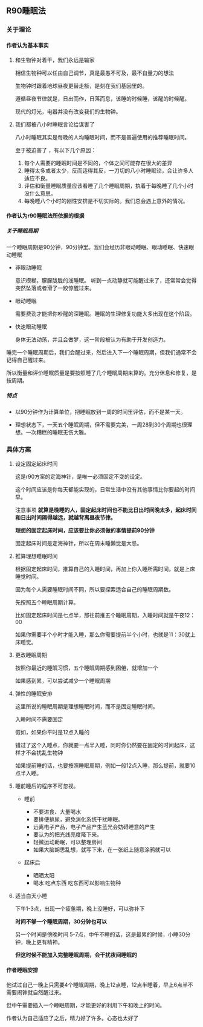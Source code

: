 ## R90睡眠法

### 关于理论

#### 作者认为基本事实

1. 和生物钟对着干，我们永远是输家

   相信生物钟可以任由自己调节，真是最愚不可及，最不自量力的想法

   生物钟时跟着地球昼夜更替走额，是刻在我们基因里的。

   遵循昼夜节律就是，日出而作，日落而息，该睡的时候睡，该醒的时候醒。

   现代的灯光，电器并没有改变我们的生物钟。

2. 我们都被八小时睡眠言论给谋害了

   八小时睡眠其实是每晚的人均睡眠时间，而不是普遍使用的推荐睡眠时间。

   至于被迫害了 ，有以下几个原因：

   1. 每个人需要的睡眠时间是不同的，个体之间可能存在很大的差异
   2. 睡得太多或者太少，反而适得其反，一刀切的八小时睡眠论，会让许多人适应不良。
   3. 评估和衡量睡眠质量应该看睡了几个睡眠周期，执着于每晚睡了几个小时没什么意思。
   4. 每晚睡八个小时的刚性安排是不切实际的。我们总会遇上意外的情况。

#### 作者认为r90睡眠法所依据的根据

##### 关于睡眠周期

一个睡眠周期是90分钟，90分钟里。我们会经历非眼动睡眠、眼动睡眠、快速眼动睡眠

- 非眼动睡眠

  意识模糊，朦朦胧胧的浅睡眠。  听到一点动静就可能醒过来了，还常常会觉得突然坠落或者滑了一跤惊醒过来。

- 眼动睡眠

  需要费劲才能把你吵醒的深睡眠。睡眠的生理修复功能大多出现在这个阶段。

- 快速眼动睡眠

  身体无法动荡，并且会做梦，这一阶段被认为有助于开发创造力。

睡完一个睡眠周期后，我们会醒过来，然后进入下一个睡眠周期，但我们通常不会记得自己醒过来。

所以衡量和评价睡眠质量是要按照睡了几个睡眠周期来算的。充分休息和修复，是按周期。

##### 特点

- 以90分钟作为计算单位，把睡眠放到一周的时间里评估，而不是某一天。

- 理想状态下，一天五个睡眠周期，但不需要完美，一周28到30个周期也很理想。一次糟糕的睡眠无伤大雅。

### 具体方案

1. 设定固定起床时间

   这是r90方案的定海神针，是唯一必须固定不变的设定。

   这个时间应该是你每天都能实现的，日常生活中没有其他事情比你要起的时间早。

   注意事项  **就算是晚睡的人，固定起床时间也不能比日出时间晚太多，起床时间和日出时间隔得越远，就越背离昼夜节律。**

   **理想的固定起床时间，应该要比你必须做的事情提前90分钟**

   固定起床时间是定海神针，所以在周末睡懒觉是大忌。

2. 推算理想睡眠时间

   根据固定起床时间，推算自己的入睡时间，再加上你入睡所需时间，就是上床睡觉时间。

   因为每个人需要睡眠时间不同，所以要探索适合自己的睡眠周期数。

   先按照五个睡眠周期计算。

   比如固定起床时间是七点半，那往前推五个睡眠周期，入睡时间就是午夜12：00

   如果你需要半个小时才能入睡，那么你需要提前半个小时，也就是11：30就上床睡觉。

3. 更改睡眠周期

   按照你最近的睡眠习惯，五个睡眠周期感到困倦，就增加一个

   如果感到累，可以尝试减少一个睡眠周期

4. 弹性的睡眠安排

   这里所说的睡眠周期是理想睡眠时间，而不是固定睡眠时间。

   入睡时间不需要固定

   假如，如果你平时是12点入睡的

   错过了这个入睡点，你就要一点半入睡，同时你仍然要在固定的时间起床，这样才不会扰乱生物钟

   如果提前睡的话，也要按照睡眠周期，例如一般12点入睡，那么提前，就要10点半入睡。

5. 睡前睡后的程序不可忽视。

   - 睡前
     - 不要进食、大量喝水
     - 要排便排尿，避免消化系统干扰睡眠。
     - 远离电子产品，电子产品产生蓝光会妨碍睡意的产生
     - 要认为的把光线亮度降下来。
     - 轻微运动助眠，可以整理房间
     - 如果大脑胡思乱想，就写下来，在一张纸上随意涂鸦就可以

   - 起床后
     - 晒晒太阳
     - 喝水 吃点东西    吃东西可以影响生物钟

6. 适当白天小睡

   下午1-3点，出现一个疲惫期，晚上没睡好，可以弥补下

   **时间不够一个睡眠周期，30分钟也可以**

   另一个时间是傍晚时间  5-7点，中午不睡的话，这是最累的时候，小睡30分钟，晚上更有精神。

   **但这时候不能加入完整睡眠周期，会干扰夜间睡眠的**

#### 作者睡眠安排

他试过自己一晚上只需要4个睡眠周期，晚上12点睡，12点半睡着，早上6点半不需要闹钟就自然醒过来。

但中午需要插入一个睡眠周期，才能更好的利用下午和晚上的时间。

作者认为自己适应了之后，精力好了许多。心态也太好了

